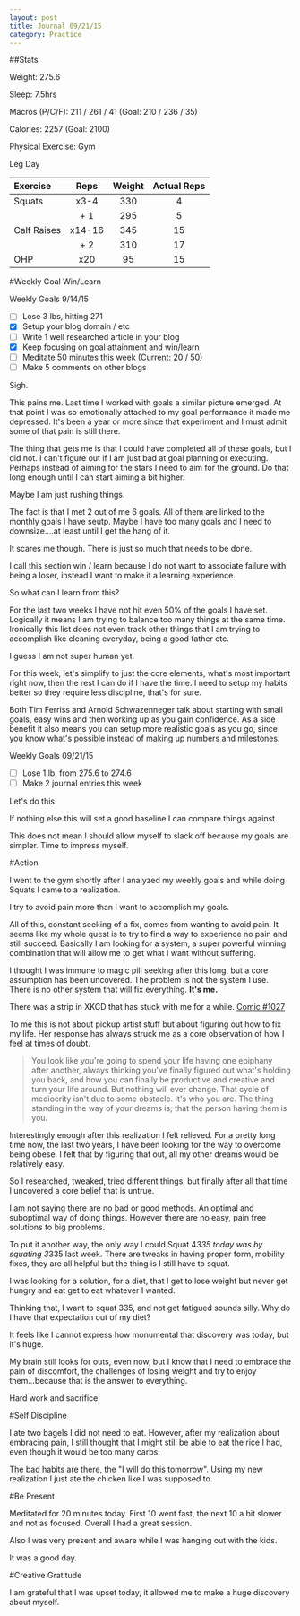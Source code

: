 ```yaml
---
layout: post
title: Journal 09/21/15
category: Practice
---
```


##Stats

Weight: 275.6

Sleep: 7.5hrs

Macros (P/C/F): 211 / 261 / 41 (Goal: 210 / 236 / 35)

Calories: 2257 (Goal: 2100)

Physical Exercise: Gym

Leg Day

| Exercise         | Reps                | Weight      | Actual Reps |
| :--------------- | :-----------------: | :---------: | :-------: |
| Squats       | x3-4                | 330         | 4 |
|                  | + 1                 | 295         |5 |
| Calf Raises            | x14-16              | 345         |15  |
|                  | + 2                 |  310        |17|
| OHP | x20                  | 95        |15  |

#Weekly Goal Win/Learn

Weekly Goals 9/14/15

- [ ] Lose 3 lbs, hitting 271
- [x] Setup your blog domain / etc
- [ ] Write 1 well researched article in your blog
- [x] Keep focusing on goal attainment and win/learn
- [ ] Meditate 50 minutes this week (Current: 20 / 50)
- [ ] Make 5 comments on other blogs

Sigh.

This pains me. Last time I worked with goals a similar picture emerged. At that point I was so emotionally attached to my goal performance it made me depressed. It's been a year or more since that experiment and I must admit some of that pain is still there.

The thing that gets me is that I could have completed all of these goals, but I did not. I can't figure out if I am just bad at goal planning or executing. Perhaps instead of aiming for the stars I need to aim for the ground. Do that long enough until I can start aiming a bit higher.

Maybe I am just rushing things.

The fact is that I met 2 out of me 6 goals. All of them are linked to the monthly goals I have seutp. Maybe I have too many goals and I need to downsize....at least until I get the hang of it.

It scares me though. There is just so much that needs to be done.

I call this section win / learn because I do not want to associate failure with being a loser, instead I want to make it a learning experience.

So what can I learn from this?

For the last two weeks I have not hit even 50% of the goals I have set. Logically it means I am trying to balance too many things at the same time. Ironically this list does not even track other things that I am trying to accomplish like cleaning everyday, being a good father etc.

I guess I am not super human yet.

For this week, let's simplify to just the core elements, what's most important right now, then the rest I can do if I have the time. I need to setup my habits better so they require less discipline, that's for sure.

Both Tim Ferriss and Arnold Schwazenneger talk about starting with small goals, easy wins and then working up as you gain confidence. As a side benefit it also means you can setup more realistic goals as you go, since you know what's possible instead of making up numbers and milestones.

Weekly Goals 09/21/15

- [ ] Lose 1 lb, from 275.6 to 274.6
- [ ] Make 2 journal entries this week

Let's do this.

If nothing else this will set a good baseline I can compare things against.

This does not mean I should allow myself to slack off because my goals are simpler. Time to impress myself.

#Action

I went to the gym shortly after I analyzed my weekly goals and while doing Squats I came to a realization.

I try to avoid pain more than I want to accomplish my goals.

All of this, constant seeking of a fix, comes from wanting to avoid pain. It seems like my whole quest is to try to find a way to experience no pain and still succeed. Basically I am looking for a system, a super powerful winning combination that will allow me to get what I want without suffering.

I thought I was immune to magic pill seeking after this long, but a core assumption has been uncovered. The problem is not the system I use. There is no other system that will fix everything. **It's me.**

There was a strip in XKCD that has stuck with me for a while. [Comic #1027](https://xkcd.com/1027/)

To me this is not about pickup artist stuff but about figuring out how to fix my life. Her response has always struck me as a core observation of how I feel at times of doubt.

> You look like you're going to spend your life having one epiphany after another, always thinking you've finally figured out what's holding you back, and how you can finally be productive and creative and turn your life around. But nothing will ever change. That cycle of mediocrity isn't due to some obstacle. It's who you are. The thing standing in the way of your dreams is; that the person having them is you.

Interestingly enough after this realization I felt relieved. For a pretty long time now, the last two years, I have been looking for the way to overcome being obese. I felt that by figuring that out, all my other dreams would be relatively easy.

So I researched, tweaked, tried different things, but finally after all that time I uncovered a core belief that is untrue.

I am not saying there are no bad or good methods. An optimal and suboptimal way of doing things. However there are no easy, pain free solutions to big  problems.

To put it another way, the only way I could Squat 4*335 today was by squating 3*335 last week. There are tweaks in having proper form, mobility fixes, they are all helpful but the thing is I still have to squat.

I was looking for a solution, for a diet, that I get to lose weight but never get hungry and eat get to eat whatever I wanted.

Thinking that, I want to squat 335, and not get fatigued sounds silly. Why do I have that expectation out of my diet?

It feels like I cannot express how monumental that discovery was today, but it's huge.

My brain still looks for outs, even now, but I know that I need to embrace the pain of discomfort, the challenges of losing weight and try to enjoy them...because that is the answer to everything.

Hard work and sacrifice.

#Self Discipline

I ate two bagels I did not need to eat. However, after my realization about embracing pain, I still thought that I might still be able to eat the rice I had, even though it would be too many carbs.

The bad habits are there, the "I will do this tomorrow". Using my new realization I just ate the chicken like I was supposed to.

#Be Present

Meditated for 20 minutes today. First 10 went fast, the next 10 a bit slower and not as focused. Overall I had a great session.

Also I was very present and aware while I was hanging out with the kids.

It was a good day.

#Creative Gratitude

I am grateful that I was upset today, it allowed me to make a huge discovery about myself.
